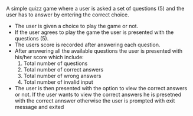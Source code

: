 A simple quizz game where a user is asked a set of questions (5) and the user has to answer by entering the correct choice.
<br>
<ul>
    <li>The user is given a choice to play the game or not. </li>
    <li>If the user agrees to play the game the user is presented with the questions (5). </li>
    <li>The users score is recorded after answering each question.</li>
    <li>After answering all the available questions the user is presented with his/her score which include:
        <ol>
            <li>Total number of questions</li>
            <li>Total number of correct answers </li>
            <li>Total number of wrong answers </li>
            <li>Total number of invalid input </li>
        </ol>
     </li>
     <li>The user is then presented with the option to view the correct answers or not. If the user wants to view the correct answers he is presetned with the correct annswer otherwise the user is prompted with exit message and exited </li>

<ul>